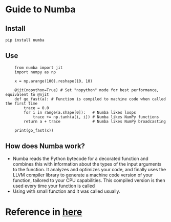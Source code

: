 # Guide to Numba
## Install
```commandline
pip install numba
```

## Use
```commandline
    from numba import jit
    import numpy as np
    
    x = np.arange(100).reshape(10, 10)
    
    @jit(nopython=True) # Set "nopython" mode for best performance, equivalent to @njit
    def go_fast(a): # Function is compiled to machine code when called the first time
        trace = 0.0
        for i in range(a.shape[0]):   # Numba likes loops
            trace += np.tanh(a[i, i]) # Numba likes NumPy functions
        return a + trace              # Numba likes NumPy broadcasting
    
    print(go_fast(x))
```
## How does Numba work?
+ Numba reads the Python bytecode for a decorated function and combines this with information about the types of the input arguments to the function. It analyzes and optimizes your code, and finally uses the LLVM compiler library to generate a machine code version of your function, tailored to your CPU capabilities. This compiled version is then used every time your function is called
+ Using with small function and it was called usually.
# Reference in [here](https://numba.pydata.org/numba-doc/dev/user/5minguide.html)